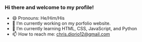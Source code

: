 ### Hi there and welcome to my profile!

- 😄 Pronouns: He/Him/His
- 🔭 I’m currently working on my porfolio website.
- 🌱 I’m currently learning HTML, CSS, JavaScript, and Python
- 📫 How to reach me: chris.diorio12@gmail.com

<!--
**PupRiku/PupRiku** is a ✨ _special_ ✨ repository because its `README.md` (this file) appears on your GitHub profile.

Here are some ideas to get you started:

- 🔭 I’m currently working on ...
- 🌱 I’m currently learning ...
- 👯 I’m looking to collaborate on ...
- 🤔 I’m looking for help with ...
- 💬 Ask me about ...
- 📫 How to reach me: ...
- 😄 Pronouns: ...
- ⚡ Fun fact: ...
-->
